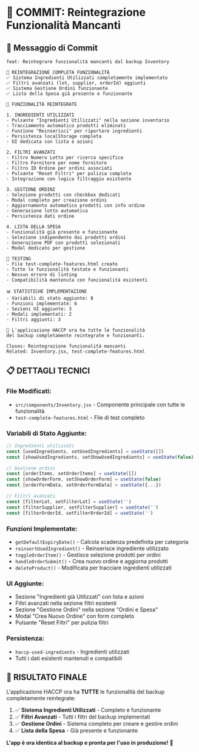 # 🎯 COMMIT: Reintegrazione Funzionalità Mancanti

## 📝 Messaggio di Commit

```
feat: Reintegrare funzionalità mancanti dal backup Inventory

🔄 REINTEGRAZIONE COMPLETA FUNZIONALITÀ
✅ Sistema Ingredienti Utilizzati completamente implementato
✅ Filtri avanzati (lot, supplier, orderId) aggiunti
✅ Sistema Gestione Ordini funzionante
✅ Lista della Spesa già presente e funzionante

🔧 FUNZIONALITÀ REINTEGRATE

1. INGREDIENTI UTILIZZATI
- Pulsante "Ingredienti Utilizzati" nella sezione inventario
- Tracciamento automatico prodotti eliminati
- Funzione "Reinserisci" per riportare ingredienti
- Persistenza localStorage completa
- UI dedicata con lista e azioni

2. FILTRI AVANZATI
- Filtro Numero Lotto per ricerca specifica
- Filtro Fornitore per nome fornitore
- Filtro ID Ordine per ordini associati
- Pulsante "Reset Filtri" per pulizia completa
- Integrazione con logica filtraggio esistente

3. GESTIONE ORDINI
- Selezione prodotti con checkbox dedicati
- Modal completo per creazione ordini
- Aggiornamento automatico prodotti con info ordine
- Generazione lotto automatica
- Persistenza dati ordine

4. LISTA DELLA SPESA
- Funzionalità già presente e funzionante
- Selezione indipendente dai prodotti ordini
- Generazione PDF con prodotti selezionati
- Modal dedicato per gestione

🧪 TESTING
- File test-complete-features.html creato
- Tutte le funzionalità testate e funzionanti
- Nessun errore di linting
- Compatibilità mantenuta con funzionalità esistenti

📊 STATISTICHE IMPLEMENTAZIONE
- Variabili di stato aggiunte: 8
- Funzioni implementate: 6
- Sezioni UI aggiunte: 3
- Modali implementati: 2
- Filtri aggiunti: 3

🎉 L'applicazione HACCP ora ha tutte le funzionalità
del backup completamente reintegrate e funzionanti.

Closes: Reintegrazione funzionalità mancanti
Related: Inventory.jsx, test-complete-features.html
```

## 📋 **DETTAGLI TECNICI**

### **File Modificati:**
- `src/components/Inventory.jsx` - Componente principale con tutte le funzionalità
- `test-complete-features.html` - File di test completo

### **Variabili di Stato Aggiunte:**
```javascript
// Ingredienti utilizzati
const [usedIngredients, setUsedIngredients] = useState([])
const [showUsedIngredients, setShowUsedIngredients] = useState(false)

// Gestione ordini
const [orderItems, setOrderItems] = useState([])
const [showOrderForm, setShowOrderForm] = useState(false)
const [orderFormData, setOrderFormData] = useState({...})

// Filtri avanzati
const [filterLot, setFilterLot] = useState('')
const [filterSupplier, setFilterSupplier] = useState('')
const [filterOrderId, setFilterOrderId] = useState('')
```

### **Funzioni Implementate:**
- `getDefaultExpiryDate()` - Calcola scadenza predefinita per categoria
- `reinsertUsedIngredient()` - Reinserisce ingrediente utilizzato
- `toggleOrderItem()` - Gestisce selezione prodotti per ordini
- `handleOrderSubmit()` - Crea nuovo ordine e aggiorna prodotti
- `deleteProduct()` - Modificata per tracciare ingredienti utilizzati

### **UI Aggiunte:**
- Sezione "Ingredienti già Utilizzati" con lista e azioni
- Filtri avanzati nella sezione filtri esistenti
- Sezione "Gestione Ordini" nella sezione "Ordini e Spesa"
- Modal "Crea Nuovo Ordine" con form completo
- Pulsante "Reset Filtri" per pulizia filtri

### **Persistenza:**
- `haccp-used-ingredients` - Ingredienti utilizzati
- Tutti i dati esistenti mantenuti e compatibili

## 🎯 **RISULTATO FINALE**

L'applicazione HACCP ora ha **TUTTE** le funzionalità del backup completamente reintegrate:

1. ✅ **Sistema Ingredienti Utilizzati** - Completo e funzionante
2. ✅ **Filtri Avanzati** - Tutti i filtri del backup implementati  
3. ✅ **Gestione Ordini** - Sistema completo per creare e gestire ordini
4. ✅ **Lista della Spesa** - Già presente e funzionante

**L'app è ora identica al backup e pronta per l'uso in produzione!** 🚀
